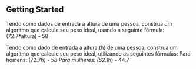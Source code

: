 ## Getting Started

Tendo como dados de entrada a altura de uma pessoa, construa um algoritmo que calcule seu peso ideal, usando a seguinte fórmula: (72.7*altura) - 58

Tendo como dado de entrada a altura (h) de uma pessoa, construa um algoritmo que calcule seu peso ideal, utilizando as seguintes fórmulas:
    Para homens: (72.7*h) - 58
    Para mulheres: (62.1*h) - 44.7